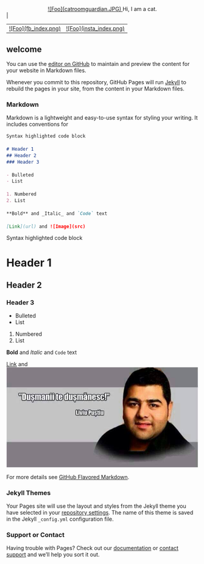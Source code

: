 <div style="text-align:center">
  <a href="http://google.com/" rel="some text">
    <a href="https://www.youtube.com/watch?v=oHg5SJYRHA0" rel="roll">![Foo](catroomguardian.JPG)
  </a>
    Hi, I am a cat.
</div>

<table><tr>
<td><a href="https://www.youtube.com/watch?v=oHg5SJYRHA0" rel="roll">![Foo](fb_index.png) </td> | <td> <a href="https://www.youtube.com/watch?v=oHg5SJYRHA0" rel="roll">![Foo](insta_index.png) </td>
</tr></table>

## welcome

You can use the [editor on GitHub](https://github.com/AdrianPopa1909/AdrianPopa1909.github.io/edit/master/docs/index.md) to maintain and preview the content for your website in Markdown files.

Whenever you commit to this repository, GitHub Pages will run [Jekyll](https://jekyllrb.com/) to rebuild the pages in your site, from the content in your Markdown files.

### Markdown

Markdown is a lightweight and easy-to-use syntax for styling your writing. It includes conventions for

```markdown
Syntax highlighted code block

# Header 1
## Header 2
### Header 3

- Bulleted
- List

1. Numbered
2. List

**Bold** and _Italic_ and `Code` text

[Link](url) and ![Image](src)
```
Syntax highlighted code block

# Header 1
## Header 2
### Header 3

- Bulleted
- List

1. Numbered
2. List

**Bold** and _Italic_ and `Code` text

[Link](url) and ![Image](579038_252340704942690_1104975101_n.jpg)

For more details see [GitHub Flavored Markdown](https://guides.github.com/features/mastering-markdown/).

### Jekyll Themes

Your Pages site will use the layout and styles from the Jekyll theme you have selected in your [repository settings](https://github.com/AdrianPopa1909/AdrianPopa1909.github.io/settings). The name of this theme is saved in the Jekyll `_config.yml` configuration file.

### Support or Contact

Having trouble with Pages? Check out our [documentation](https://docs.github.com/categories/github-pages-basics/) or [contact support](https://github.com/contact) and we’ll help you sort it out.
